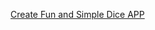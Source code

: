 [Create Fun and Simple Dice APP](https://settysantu.hashnode.dev/create-a-fun-and-simple-dice-app-with-react-native-a-beginners-tutorial)

